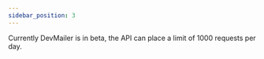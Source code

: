 ```yaml
---
sidebar_position: 3
---
```


Currently DevMailer is in beta, the API can place a limit of 1000 requests per day.
